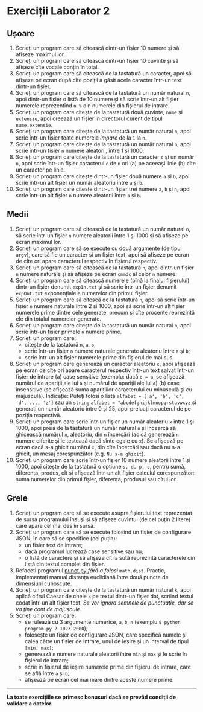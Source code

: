 # Exerciții Laborator 2

## Ușoare
1. Scrieți un program care să citească dintr-un fișier 10 numere și să afișeze maximul lor.
2. Scrieți un program care să citească dintr-un fișier 10 cuvinte și să afișeze cîte vocale conțin în total.
3. Scrieți un program care să citească de la tastatură un caracter, apoi să afișeze pe ecran după cîte poziții a găsit acela caracter într-un text dintr-un fișier.
4. Scrieți un program care să citească de la tastatură un număr natural `n`, apoi dintr-un fișier o listă de 10 numere și să scrie într-un alt fișier numerele reprezentînd `n %` din numerele din fișierul de intrare.
5. Scrieți un program care citește de la tastatură două cuvinte, `nume` și `extensie`, apoi creează un fișier în directorul curent de tipul `nume.extensie`.
6. Scrieți un program care citește de la tastatură un număr natural `n`, apoi scrie într-un fișier toate numerele *impare* de la `1` la `n`.
7. Scrieți un program care citește de la tastatură un număr natural `n`, apoi scrie într-un fișier `n` numere aleatorii, între 1 și 1000.
8. Scrieți un program care citește de la tastatură un caracter `c` și un număr `n`, apoi scrie într-un fișier caracterul `c` de `n` ori (a) pe aceeași linie (b) cîte un caracter pe linie.
9. Scrieți un program care citește dintr-un fișier două numere `a` și `b`, apoi scrie într-un alt fișier un număr aleatoriu între `a` și `b`.
10. Scrieți un program care citeste dintr-un fișier trei numere `a`, `b` și `n`, apoi scrie într-un alt fișier `n` numere aleatorii între `a` și `b`.

## Medii
1. Scrieți un program care să citească de la tastatură un număr natural `n`, să scrie într-un fișier `n` numere aleatorii între 1 și 1000 și să afișeze pe ecran maximul lor.
2. Scrieți un program care să se execute cu două argumente (de tipul `argv`), care să fie un caracter și un fișier text, apoi să afișeze pe ecran de cîte ori apare caracterul respectiv în fișierul respectiv.
3. Scrieți un program care să citească de la tastatură `n`, apoi dintr-un fișier `n` numere naturale și să afișeze pe ecran `cmmdc` al celor `n` numere.
4. Scrieți un program care să citească numerele (pînă la finalul fișierului) dintr-un fișier denumit `expIn.txt` și să scrie într-un fișier denumit `expOut.txt` exponențialele numerelor din primul fișier.
5. Scrieți un program care să citescă de la tastatură `n`, apoi să scrie într-un fișier `n` numere naturale între 2 și 1000, apoi să scrie într-un alt fișier numerele prime dintre cele generate, precum și cîte procente reprezintă ele din totalul numerelor generate.
6. Scrieți un program care citește de la tastatură un număr natural `n`, apoi scrie într-un fișier primele `n` numere prime.
7. Scrieți un program care:
	- citește de la tastatură `n`, `a`, `b`;
	- scrie într-un fișier `n` numere naturale generate aleatoriu între `a` și `b`;
	- scrie într-un alt fișier numerele prime din fișierul de mai sus.
8. Scrieți un program care generează un caracter aleatoriu `c`, apoi afișează pe ecran de cîte ori apare caracterul respectiv într-un text salvat într-un fișier de intrare (a) case sensitive (exemplu: dacă `c = a`, se afișează numărul de apariții ale lui `a` și numărul de apariții ale lui `A`) (b) case insensitive (se afișează suma aparițiilor caracterului cu minusculă și cu majusculă). Indicație: Puteți folosi o listă `alfabet = ['a', 'b', 'c', 'd', ..., 'z']` sau un `string` `alfabet = "abcdefghijklmnopqrstuvwxyz` și generați un număr aleatoriu între 0 și 25, apoi preluați caracterul de pe poziția respectivă.
9. Scrieți un program care scrie într-un fișier un număr aleatoriu `x` între 1 și 1000, apoi preia de la tastatură un număr natural `n` și încearcă să ghicească numărul `x`, aleatoriu, din `n` încercări (adică generează `n` numere diferite și le testează dacă sînte egale cu `x`). Se afișează pe ecran dacă s-a ghicit numărul `x`, din cîte încercări sau dacă nu s-a ghicit, un mesaj corespunzător (e.g. `Nu s-a ghicit`).
10. Scrieți un program care scrie într-un fișier 10 numere aleatorii între 1 și 1000, apoi citește de la tastatură o opțiune `s, d, p, c`, pentru sumă, diferența, produs, cît și afișează într-un alt fișier calculul corespunzător: suma numerelor din primul fișier, diferența, produsul sau cîtul lor.

## Grele
1. Scrieți un program care să se execute asupra fișierului text reprezentat de sursa programului însuși și să afișeze cuvîntul (de cel puțin 2 litere) care apare cel mai des în sursă.
2. Scrieți un program care să se execute folosind un fișier de configurare JSON, în care să se specifice (cel puțin):
	- un fișier text de intrare;
	- dacă programul lucrează case sensitive sau nu;
	- o listă de caractere
și să afișeze cît la sută reprezintă caracterele din listă din textul complet din fișier.
3. Refaceți programul [punct.py](./exemple/punct.py) *fără a folosi* `math.dist`. Practic, implementați manual distanța euclidiană între două puncte de dimensiuni cunoscute.
4. Scrieți un program care citește de la tastatură un număr natural `k`, apoi aplică cifrul Caesar de cheie `k` pe textul dintr-un fișier dat, scriind textul codat într-un alt fișier text. *Se vor ignora semnele de punctuație, dar se va ține cont de majuscule.*
5. Scrieți un program care:
	- se rulează cu 3 argumente numerice, `a`, `b`, `n` (exemplu `$ python program.py 2 1023 2000`);
	- folosește un fișier de configurare JSON, care specifică numele și calea către un fișier de intrare, unul de ieșire și un interval de tipul `[min, max]`;
	- generează `n` numere naturale aleatorii între `min` și `max` și le scrie în fișierul de intrare;
	- scrie în fișierul de ieșire numerele prime din fișierul de intrare, care se află între `a` și `b`;
	- afișează pe ecran cel mai mare dintre aceste numere prime.

-------

**La toate exercițiile se primesc bonusuri dacă se prevăd condiții de validare a datelor.**
